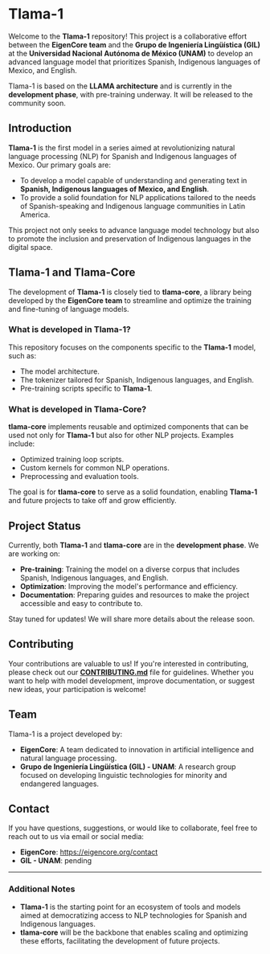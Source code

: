 # Tlama-1  

Welcome to the **Tlama-1** repository! This project is a collaborative effort between the **EigenCore team** and the **Grupo de Ingeniería Lingüística (GIL)** at the **Universidad Nacional Autónoma de México (UNAM)** to develop an advanced language model that prioritizes Spanish, Indigenous languages of Mexico, and English.  

Tlama-1 is based on the **LLAMA architecture** and is currently in the **development phase**, with pre-training underway. It will be released to the community soon.  

## Introduction  

**Tlama-1** is the first model in a series aimed at revolutionizing natural language processing (NLP) for Spanish and Indigenous languages of Mexico. Our primary goals are:  

- To develop a model capable of understanding and generating text in **Spanish, Indigenous languages of Mexico, and English**.  
- To provide a solid foundation for NLP applications tailored to the needs of Spanish-speaking and Indigenous language communities in Latin America.  

This project not only seeks to advance language model technology but also to promote the inclusion and preservation of Indigenous languages in the digital space.  

## Tlama-1 and Tlama-Core  

The development of **Tlama-1** is closely tied to **tlama-core**, a library being developed by the **EigenCore team** to streamline and optimize the training and fine-tuning of language models.  

### **What is developed in Tlama-1?**  
This repository focuses on the components specific to the **Tlama-1** model, such as:  
- The model architecture.  
- The tokenizer tailored for Spanish, Indigenous languages, and English.  
- Pre-training scripts specific to **Tlama-1**.  

### **What is developed in Tlama-Core?**  
**tlama-core** implements reusable and optimized components that can be used not only for **Tlama-1** but also for other NLP projects. Examples include:  
- Optimized training loop scripts.  
- Custom kernels for common NLP operations.  
- Preprocessing and evaluation tools.  

The goal is for **tlama-core** to serve as a solid foundation, enabling **Tlama-1** and future projects to take off and grow efficiently.  

## Project Status  

Currently, both **Tlama-1** and **tlama-core** are in the **development phase**. We are working on:  

- **Pre-training**: Training the model on a diverse corpus that includes Spanish, Indigenous languages, and English.  
- **Optimization**: Improving the model's performance and efficiency.  
- **Documentation**: Preparing guides and resources to make the project accessible and easy to contribute to.  

Stay tuned for updates! We will share more details about the release soon.  

## Contributing  

Your contributions are valuable to us! If you're interested in contributing, please check out our **[CONTRIBUTING.md](./CONTRIBUTING.md)** file for guidelines. Whether you want to help with model development, improve documentation, or suggest new ideas, your participation is welcome!  

## Team  

Tlama-1 is a project developed by:  

- **EigenCore**: A team dedicated to innovation in artificial intelligence and natural language processing.  
- **Grupo de Ingeniería Lingüística (GIL) - UNAM**: A research group focused on developing linguistic technologies for minority and endangered languages.  

## Contact  

If you have questions, suggestions, or would like to collaborate, feel free to reach out to us via email or social media:

- **EigenCore**: https://eigencore.org/contact
- **GIL - UNAM**: pending

---

### **Additional Notes**  
- **Tlama-1** is the starting point for an ecosystem of tools and models aimed at democratizing access to NLP technologies for Spanish and Indigenous languages.  
- **tlama-core** will be the backbone that enables scaling and optimizing these efforts, facilitating the development of future projects.  